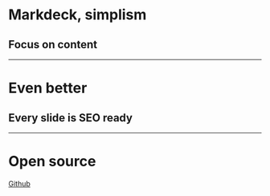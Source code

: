 # Markdeck, simplism

## Focus on content

---

# Even better

## Every slide is SEO ready

---

# Open source

[Github](https://github.com/amazingandyyy/markdeck)
